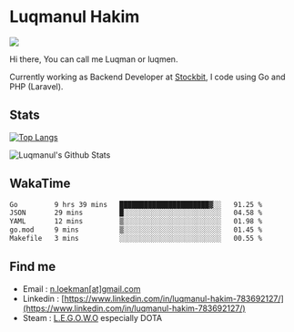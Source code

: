 
# Luqmanul Hakim

![](https://komarev.com/ghpvc/?username=luqman-v1)

Hi there, You can call me Luqman or luqmen.

Currently working as Backend Developer at [Stockbit](https://stockbit.com/), I code using Go and PHP (Laravel).
## Stats

[![Top Langs](https://github-readme-stats.vercel.app/api/top-langs/?username=luqman-v1&layout=compact)](https://github.com/anuraghazra/github-readme-stats)

![Luqmanul's Github Stats](https://github-readme-stats.vercel.app/api?username=luqman-v1&show_icons=true)


## WakaTime 

<!--START_SECTION:waka-->

```txt
Go         9 hrs 39 mins   ██████████████████████▓░░   91.25 %
JSON       29 mins         █░░░░░░░░░░░░░░░░░░░░░░░░   04.58 %
YAML       12 mins         ▒░░░░░░░░░░░░░░░░░░░░░░░░   01.98 %
go.mod     9 mins          ▒░░░░░░░░░░░░░░░░░░░░░░░░   01.45 %
Makefile   3 mins          ░░░░░░░░░░░░░░░░░░░░░░░░░   00.55 %
```

<!--END_SECTION:waka-->


## Find me 

- Email : [n.loekman[at]gmail.com](mailto:n.loekman@gmail.com)
- Linkedin : [https://www.linkedin.com/in/luqmanul-hakim-783692127/](https://www.linkedin.com/in/luqmanul-hakim-783692127/)
- Steam : [L.E.G.O.W.O](https://steamcommunity.com/id/fuukmans) especially DOTA


